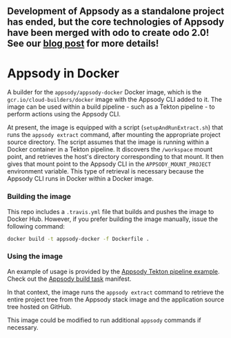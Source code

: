 ## Development of Appsody as a standalone project has ended, but the core technologies of Appsody have been merged with odo to create odo 2.0! See our [blog post](https://appsody.dev/blogs/DevelopmentEnded) for more details!

# Appsody in Docker

A builder for the `appsody/appsody-docker` Docker image, which is the `gcr.io/cloud-builders/docker` image with the Appsody CLI added to it. The image can be used within a build pipeline - such as a Tekton pipeline - to perform actions using the Appsody CLI.

At present, the image is equipped with a script (`setupAndRunExtract.sh`) that runs the `appsody extract` command, after mounting the appropriate project source directory. The script assumes that the image is running within a Docker container in a Tekton pipeline. It discovers the `/workspace` mount point, and retrieves the host's directory corresponding to that mount. It then gives that mount point to the Appsody CLI in the `APPSODY_MOUNT_PROJECT` environment variable. This type of retrieval is necessary because the Appsody CLI runs in Docker within a Docker image.

### Building the image
This repo includes a `.travis.yml` file that builds and pushes the image to Docker Hub. However, if you prefer building the image manually, issue the following command:

```sh
docker build -t appsody-docker -f Dockerfile .
```

### Using the image
An example of usage is provided by the [Appsody Tekton pipeline example](https://github.com/appsody/tekton-example). Check out the [Appsody build task](https://github.com/appsody/tekton-example/blob/master/appsody-build-task.yaml) manifest. 

In that context, the image runs the `appsody extract` command to retrieve the entire project tree from the Appsody stack image and the application source tree hosted on GitHub.

This image could be modified to run additional `appsody` commands if necessary.

